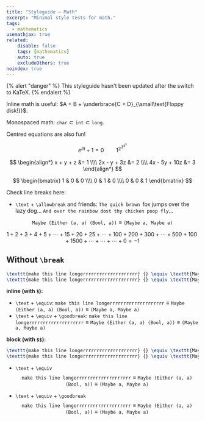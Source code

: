 ```yaml
---
title: "Styleguide – Math"
excerpt: "Minimal style tests for math."
tags:
  - mathematics
usemathjax: true
related:
    disable: false
    tags: [mathematics]
    auto: true
    excludeOthers: true
noindex: true
---
```


{% alert "danger" %}
This styleguide hasn't been updated after the switch to KaTeX.
{% endalert %}

<!-- TODO: update styleguide for katex. -->

Inline math is useful: $A + B + \underbrace{C + D}_{\small\text{Floppy disk!}}$.

Monospaced math: $\texttt{char} \subset \texttt{int} \subset \texttt{long}$.

Centred equations are also fun!

$$
e^{i\pi} + 1 = 0
\qquad
1^{2^{3^{4^5}}}
$$
<!-- 
$$
e^{i\pi} + 1 = 0
\qquad
\begin{align}
x + y + z &= 1 \\\\
2x - y + 3z &= 2 \\\\
4x - 5y + 10z &= 3 \\\\
\end{align}
$$ -->

$$
\begin{align*}
x + y + z &= 1 \\\\
2x - y + 3z &= 2 \\\\
4x - 5y + 10z &= 3
\end{align*}
$$

$$
\begin{bmatrix}
1 & 0 & 0 \\\\
0 & 1 & 0 \\\\
0 & 0 & 1
\end{bmatrix}
$$

Check line breaks here:

- `\text` + `\allowbreak` and friends: $\texttt{The quick brown } \allowbreak \text{fox jumps } \allowbreak \textsf{over the lazy dog}\dots\ \allowbreak \texttt{And } \allowbreak \texttt{over } \allowbreak \texttt{the } \allowbreak \texttt{rainbow } \allowbreak \texttt{dost } \allowbreak \texttt{thy } \allowbreak \texttt{chicken } \allowbreak \texttt{poop } \allowbreak \texttt{fly}\dots$

<!-- $$
\texttt{The quick brown } \text{fox jumps } \textsf{over the lazy dog}.\ \+ \text{Cat ipsum dolor sit amet, always hungry.}\ \text{Poop on grasses i show my fluffy belly but it's a trap! if you pet it i will tear up your hand and sniff sniff sniff sniff but step on your keyboard while you're gaming and then turn in a circle but human is washing you why halp oh the horror flee scratch hiss bite hell is other people.}
$$ -->

$$
\texttt{Maybe } \allowbreak \texttt{(Either (a, a)} \allowbreak \texttt{ (Bool, a))} \equiv \allowbreak \texttt{(Maybe a, Maybe a)}
$$

$$
1 + 2 + 3 + 4 + 5 + \cdots + 15 + 20 + 25 + \cdots + 100 + 200 + 300 + \cdots + 500 + 100 + 1500 + \cdots + \cdots + \cdots + 0 = -1
$$

## Without `\break`

```latex
\texttt{make this line longerrrrrrrrrrrrrrrrrrrr} {} \equiv \texttt{Maybe (Either (a, a) (Bool, a))} {} \equiv \texttt{(Maybe a, Maybe a)}
\texttt{make this line longerrrrrrrrrrrrrrrrrrrr} {} \equiv \texttt{Maybe (Either (a, a) (Bool, a))} {} \equiv \texttt{(Maybe a, Maybe a)}
```

**inline (with `$`):**

- `\text` + `\equiv`: $\texttt{make this line longerrrrrrrrrrrrrrrrrrrr} {} \equiv \texttt{Maybe (Either (a, a) (Bool, a))} {} \equiv \texttt{(Maybe a, Maybe a)}$
- `\text` + `\equiv` + `\goodbreak`: $\texttt{make this line longerrrrrrrrrrrrrrrrrrrr} {} \equiv \texttt{Maybe (Either (a, a) (Bool, a))} {} \equiv \texttt{(Maybe a, Maybe a)}$


**block (with `$$`):**

```latex
\texttt{make this line longerrrrrrrrrrrrrrrrrrrr} {} \equiv \texttt{Maybe (Either (a, a) (Bool, a))} {} \equiv \texttt{(Maybe a, Maybe a)}
\texttt{make this line longerrrrrrrrrrrrrrrrrrrr} {} \equiv \texttt{Maybe (Either (a, a) (Bool, a))} {} \equiv \texttt{(Maybe a, Maybe a)}
```

- `\text` + `\equiv`
    $$
    \texttt{make this line longerrrrrrrrrrrrrrrrrrrr} {} \equiv \texttt{Maybe (Either (a, a) (Bool, a))} {} \equiv \texttt{(Maybe a, Maybe a)}
    $$

- `\text` + `\equiv` + `\goodbreak`
    $$
    \texttt{make this line longerrrrrrrrrrrrrrrrrrrr} {} \equiv \texttt{Maybe (Either (a, a) (Bool, a))} {} \equiv \texttt{(Maybe a, Maybe a)}
    $$
